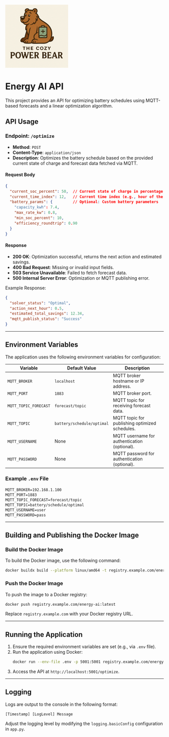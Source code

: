 <img src="assets/CozyPowerBear.png" alt="Energy AI Logo" width="200">

# Energy AI API

This project provides an API for optimizing battery schedules using MQTT-based forecasts and a linear optimization algorithm.

## API Usage

### Endpoint: `/optimize`

- **Method**: `POST`
- **Content-Type**: `application/json`
- **Description**: Optimizes the battery schedule based on the provided current state of charge and forecast data fetched via MQTT.

#### Request Body
```json
{
  "current_soc_percent": 50,  // Current state of charge in percentage
  "current_time_index": 12,   // Current time index (e.g., hour of the day)
  "battery_params": {         // Optional: Custom battery parameters
    "capacity_kwh": 7.4,
    "max_rate_kw": 0.8,
    "min_soc_percent": 10,
    "efficiency_roundtrip": 0.90
  }
}
```

#### Response
- **200 OK**: Optimization successful, returns the next action and estimated savings.
- **400 Bad Request**: Missing or invalid input fields.
- **503 Service Unavailable**: Failed to fetch forecast data.
- **500 Internal Server Error**: Optimization or MQTT publishing error.

Example Response:
```json
{
  "solver_status": "Optimal",
  "action_next_hour": 0.5,
  "estimated_total_savings": 12.34,
  "mqtt_publish_status": "Success"
}
```

---

## Environment Variables

The application uses the following environment variables for configuration:

| Variable               | Default Value                     | Description                                      |
|------------------------|-----------------------------------|--------------------------------------------------|
| `MQTT_BROKER`          | `localhost`                      | MQTT broker hostname or IP address.             |
| `MQTT_PORT`            | `1883`                           | MQTT broker port.                               |
| `MQTT_TOPIC_FORECAST`  | `forecast/topic`                 | MQTT topic for receiving forecast data.         |
| `MQTT_TOPIC`           | `battery/schedule/optimal`       | MQTT topic for publishing optimized schedules.  |
| `MQTT_USERNAME`        | None                             | MQTT username for authentication (optional).    |
| `MQTT_PASSWORD`        | None                             | MQTT password for authentication (optional).    |


### Example `.env` File
```env
MQTT_BROKER=192.168.1.100
MQTT_PORT=1883
MQTT_TOPIC_FORECAST=forecast/topic
MQTT_TOPIC=battery/schedule/optimal
MQTT_USERNAME=user
MQTT_PASSWORD=pass
```

---

## Building and Publishing the Docker Image

### Build the Docker Image
To build the Docker image, use the following command:
```bash
docker buildx build --platform linux/amd64 -t registry.example.com/energy-ai:latest .
```

### Push the Docker Image
To push the image to a Docker registry:
```bash
docker push registry.example.com/energy-ai:latest
```

Replace `registry.example.com` with your Docker registry URL.

---

## Running the Application

1. Ensure the required environment variables are set (e.g., via `.env` file).
2. Run the application using Docker:
   ```bash
   docker run --env-file .env -p 5001:5001 registry.example.com/energy-ai:latest
   ```
3. Access the API at `http://localhost:5001/optimize`.

---

## Logging

Logs are output to the console in the following format:
```
[Timestamp] [LogLevel] Message
```
Adjust the logging level by modifying the `logging.basicConfig` configuration in `app.py`.

